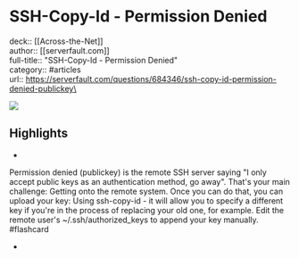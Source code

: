 # SSH-Copy-Id - Permission Denied

deck:: [[Across-the-Net]]\
author:: [[serverfault.com]]\
full-title:: "SSH-Copy-Id - Permission Denied"\
category:: #articles\
url:: https://serverfault.com/questions/684346/ssh-copy-id-permission-denied-publickey\

![](https://readwise-assets.s3.amazonaws.com/static/images/article0.00998d930354.png)

## Highlights
- 

Permission denied (publickey) is the remote SSH server saying "I only accept public keys as an authentication method, go away".
     That's your main challenge: Getting onto the remote system. Once you can do that, you can upload your key:
     Using ssh-copy-id - it will allow you to specify a different key if you're in the process of replacing your old one, for example.
     Edit the remote user's ~/.ssh/authorized_keys to append your key manually. #flashcard 


    
-

